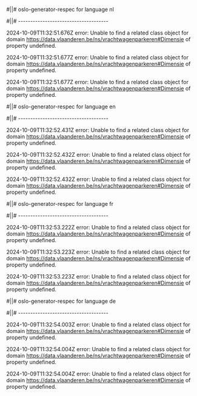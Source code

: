 #||# oslo-generator-respec for language nl  

#||# -------------------------------------  

2024-10-09T11:32:51.676Z error: Unable to find a related class object for domain https://data.vlaanderen.be/ns/vrachtwagenparkeren#Dimensie of property undefined.

2024-10-09T11:32:51.677Z error: Unable to find a related class object for domain https://data.vlaanderen.be/ns/vrachtwagenparkeren#Dimensie of property undefined.

2024-10-09T11:32:51.677Z error: Unable to find a related class object for domain https://data.vlaanderen.be/ns/vrachtwagenparkeren#Dimensie of property undefined.

#||# oslo-generator-respec for language en  

#||# -------------------------------------  

2024-10-09T11:32:52.431Z error: Unable to find a related class object for domain https://data.vlaanderen.be/ns/vrachtwagenparkeren#Dimensie of property undefined.

2024-10-09T11:32:52.432Z error: Unable to find a related class object for domain https://data.vlaanderen.be/ns/vrachtwagenparkeren#Dimensie of property undefined.

2024-10-09T11:32:52.432Z error: Unable to find a related class object for domain https://data.vlaanderen.be/ns/vrachtwagenparkeren#Dimensie of property undefined.

#||# oslo-generator-respec for language fr  

#||# -------------------------------------  

2024-10-09T11:32:53.222Z error: Unable to find a related class object for domain https://data.vlaanderen.be/ns/vrachtwagenparkeren#Dimensie of property undefined.

2024-10-09T11:32:53.223Z error: Unable to find a related class object for domain https://data.vlaanderen.be/ns/vrachtwagenparkeren#Dimensie of property undefined.

2024-10-09T11:32:53.223Z error: Unable to find a related class object for domain https://data.vlaanderen.be/ns/vrachtwagenparkeren#Dimensie of property undefined.

#||# oslo-generator-respec for language de  

#||# -------------------------------------  

2024-10-09T11:32:54.003Z error: Unable to find a related class object for domain https://data.vlaanderen.be/ns/vrachtwagenparkeren#Dimensie of property undefined.

2024-10-09T11:32:54.004Z error: Unable to find a related class object for domain https://data.vlaanderen.be/ns/vrachtwagenparkeren#Dimensie of property undefined.

2024-10-09T11:32:54.004Z error: Unable to find a related class object for domain https://data.vlaanderen.be/ns/vrachtwagenparkeren#Dimensie of property undefined.

